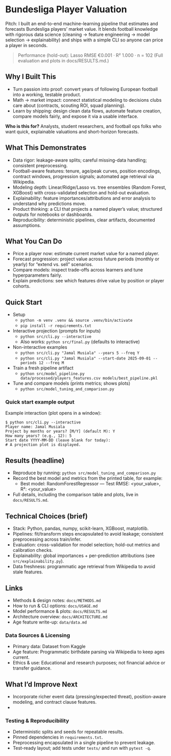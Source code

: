 # Bundesliga Player Valuation

Pitch: I built an end-to-end machine-learning pipeline that estimates and forecasts Bundesliga players’ market value. It blends football knowledge with rigorous data science (cleaning → feature engineering → model selection → explainability) and ships with a simple CLI so anyone can price a player in seconds.

> Performance (hold-out): Lasso RMSE €0.001 · R² 1.000 · n = 102
> (Full evaluation and plots in docs/RESULTS.md.)

## Why I Built This 
- Turn passion into proof: convert years of following European football into a working, testable product.
- Math → market impact: connect statistical modeling to decisions clubs care about (contracts, scouting ROI, squad planning).
- Learn by shipping: design clean data flows, automate feature creation, compare models fairly, and expose it via a usable interface.

**Who is this for?** Analysts, student researchers, and football ops folks who want quick, explainable valuations and short-horizon forecasts.

## What This Demonstrates
- Data rigor: leakage-aware splits; careful missing-data handling; consistent preprocessing.
- Football-aware features: tenure, age/peak curves, position encodings, contract windows, progression signals; automated age retrieval via Wikipedia.
- Modeling depth: Linear/Ridge/Lasso vs. tree ensembles (Random Forest, XGBoost) with cross-validated selection and hold-out evaluation.
- Explainability: feature importances/attributions and error analysis to understand why predictions move.
- Product thinking: a CLI that projects a named player’s value; structured outputs for notebooks or dashboards.
- Reproducibility: deterministic pipelines, clear artifacts, documented assumptions.

## What You Can Do
- Price a player now: estimate current market value for a named player.
- Forecast progression: project value across future periods (monthly or yearly) for “extend vs. sell” scenarios.
- Compare models: inspect trade-offs across learners and tune hyperparameters fairly.
- Explain predictions: see which features drive value by position or player cohorts.

## Quick Start
- Setup
  - `python -m venv .venv && source .venv/bin/activate`
  - `pip install -r requirements.txt`
- Interactive projection (prompts for inputs)
  - `python src/cli.py --interactive`
  - Also works: `python src/final.py` (defaults to interactive)
- Non-interactive examples
  - `python src/cli.py "Jamal Musiala" --years 5 --freq Y`
  - `python src/cli.py "Jamal Musiala" --start-date 2025-09-01 --periods 12 --freq M`
- Train a fresh pipeline artifact
  - `python src/model_pipeline.py data/processed/players_features.csv models/best_pipeline.pkl`
- Tune and compare models (prints metrics; shows plots)
  - `python src/model_tuning_and_comparison.py`

### Quick start example output
Example interaction (plot opens in a window):
```
$ python src/cli.py --interactive
Player name: Jamal Musiala
Project by months or years? [M/Y] (default M): Y
How many years? (e.g., 12): 5
Start date YYYY-MM-DD (leave blank for today):
# A projection plot is displayed.
```

## Results (headline)
- Reproduce by running: `python src/model_tuning_and_comparison.py`
- Record the best model and metrics from the printed table, for example:
  - Best model: RandomForestRegressor — Test RMSE: <your_value>, R²: <your_value>
- Full details, including the comparison table and plots, live in `docs/RESULTS.md`.

## Technical Choices (brief)
- Stack: Python, pandas, numpy, scikit-learn, XGBoost, matplotlib.
- Pipelines: fit/transform steps encapsulated to avoid leakage; consistent preprocessing across train/infer.
- Evaluation: cross-validation for model selection; hold-out metrics and calibration checks.
- Explainability: global importances + per-prediction attributions (see `src/explainability.py`).
- Data freshness: programmatic age retrieval from Wikipedia to avoid stale features.

## Links
- Methods & design notes: `docs/METHODS.md`
- How to run & CLI options: `docs/USAGE.md`
- Model performance & plots: `docs/RESULTS.md`
- Architecture overview: `docs/ARCHITECTURE.md`
- Age feature write-up: `data/data.md`

### Data Sources & Licensing
- Primary data: Dataset from Kaggle
- Age feature: Programmatic birthdate parsing via Wikipedia to keep ages current.
- Ethics & use: Educational and research purposes; not financial advice or transfer guidance.

## What I’d Improve Next
- Incorporate richer event data (pressing/expected threat), position-aware modeling, and contract clause features.
-
### Testing & Reproducibility
- Deterministic splits and seeds for repeatable results.
- Pinned dependencies in `requirements.txt`.
- Preprocessing encapsulated in a single pipeline to prevent leakage.
- Test-ready layout; add tests under `tests/` and run with `pytest -q`.


